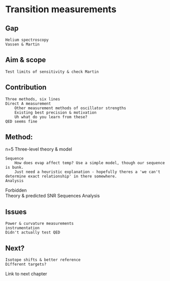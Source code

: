 # Transition measurements	
## Gap	
	Helium spectroscopy
	Vassen & Martin
## Aim & scope	
	Test limits of sensitivity & check Martin
## Contribution	
	Three methods, six lines
	Direct A measurement
		Other measurement methods of oscillator strengths
		Existing best precision & motivation
		Uh what do you learn from these?
	QED seems fine
## Method: 
n=5	
	Three-level theory & model
		
	Sequence
		How does evap affect temp? Use a simple model, though our sequence is bunk.
		Just need a heuristic explanation - hopefully theres a 'we can't determine exact relationship' in there somewhere. 
	Analysis
Forbidden	
	Theory & predicted SNR
	Sequences
	Analysis
## Issues	
	Power & curvature measurements
	instrumentation
	Didn't actually test QED
## Next?	
	Isotope shifts & better reference
	Different targets?

Link to next chapter